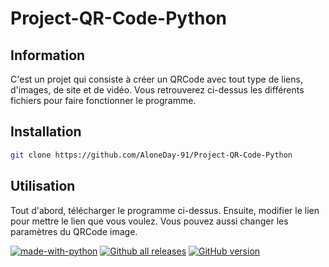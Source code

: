 # Project-QR-Code-Python
## Information
C'est un projet qui consiste à créer un QRCode avec tout type de liens, d'images, de site et de vidéo. 
Vous retrouverez ci-dessus les différents fichiers pour faire fonctionner le programme.

## Installation
```bash
git clone https://github.com/AloneDay-91/Project-QR-Code-Python
```
## Utilisation
Tout d'abord, télécharger le programme ci-dessus. Ensuite, modifier le lien pour mettre le lien que vous voulez. Vous pouvez aussi changer les paramètres du QRCode image.

[![made-with-python](https://img.shields.io/badge/Made%20with-Python-1f425f.svg)](https://www.python.org/)
[![Github all releases](https://img.shields.io/github/downloads/Naereen/StrapDown.js/total.svg)](https://github.com/AloneDay-91/Project-QR-Code-Python)
[![GitHub version](https://badge.fury.io/gh/Naereen%2FStrapDown.js.svg)](https://github.com/AloneDay-91/Project-QR-Code-Python)
